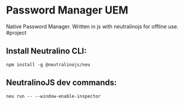 # Password Manager UEM

Native Password Manager. Written in js with neutralinojs for offline use. #project

## Install Neutralino CLI:

`npm install -g @neutralinojs/neu`

## NeutralinoJS dev commands:

`neu run -- --window-enable-inspector`
